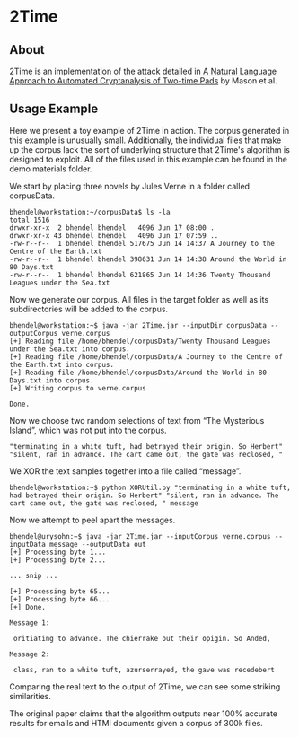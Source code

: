 # 2Time

## About

2Time is an implementation of the attack detailed in [A Natural Language Approach to Automated Cryptanalysis
of Two-time Pads](https://www.cs.jhu.edu/~jason/papers/mason+al.ccs06.pdf) by Mason et al. 

## Usage Example

Here we present a toy example of 2Time in action. The corpus generated in this example is unusually small. Additionally, the individual files that make up the corpus lack the sort of underlying structure that 2Time's algorithm is designed to exploit. All of the files used in this example can be found in the demo materials folder.

We start by placing three novels by Jules Verne in a folder called corpusData.

```
bhendel@workstation:~/corpusData$ ls -la
total 1516
drwxr-xr-x  2 bhendel bhendel   4096 Jun 17 08:00 .
drwxr-xr-x 43 bhendel bhendel   4096 Jun 17 07:59 ..
-rw-r--r--  1 bhendel bhendel 517675 Jun 14 14:37 A Journey to the Centre of the Earth.txt
-rw-r--r--  1 bhendel bhendel 398631 Jun 14 14:38 Around the World in 80 Days.txt
-rw-r--r--  1 bhendel bhendel 621865 Jun 14 14:36 Twenty Thousand Leagues under the Sea.txt
```

Now we generate our corpus. All files in the target folder as well as its subdirectories will be added to the corpus.

```
bhendel@workstation:~$ java -jar 2Time.jar --inputDir corpusData --outputCorpus verne.corpus
[+] Reading file /home/bhendel/corpusData/Twenty Thousand Leagues under the Sea.txt into corpus.
[+] Reading file /home/bhendel/corpusData/A Journey to the Centre of the Earth.txt into corpus.
[+] Reading file /home/bhendel/corpusData/Around the World in 80 Days.txt into corpus.
[+] Writing corpus to verne.corpus

Done.
```

Now we choose two random selections of text from “The Mysterious Island”, which was not put into the corpus.

```
"terminating in a white tuft, had betrayed their origin. So Herbert"
"silent, ran in advance. The cart came out, the gate was reclosed, "
```

We XOR the text samples together into a file called “message”.

```
bhendel@workstation:~$ python XORUtil.py "terminating in a white tuft, had betrayed their origin. So Herbert" "silent, ran in advance. The cart came out, the gate was reclosed, " message
```

Now we attempt to peel apart the messages. 

```
bhendel@urysohn:~$ java -jar 2Time.jar --inputCorpus verne.corpus --inputData message --outputData out
[+] Processing byte 1...
[+] Processing byte 2...

... snip ...

[+] Processing byte 65...
[+] Processing byte 66...
[+] Done.

Message 1:

 oritiating to advance. The chierrake out their opigin. So Anded, 

Message 2:

 class, ran to a white tuft, azurserrayed, the gave was recedebert

```
Comparing the real text to the output of 2Time, we can see some striking similarities.

The original paper claims that the algorithm outputs near 100% accurate results for emails and HTMl documents given a corpus of 300k files.
